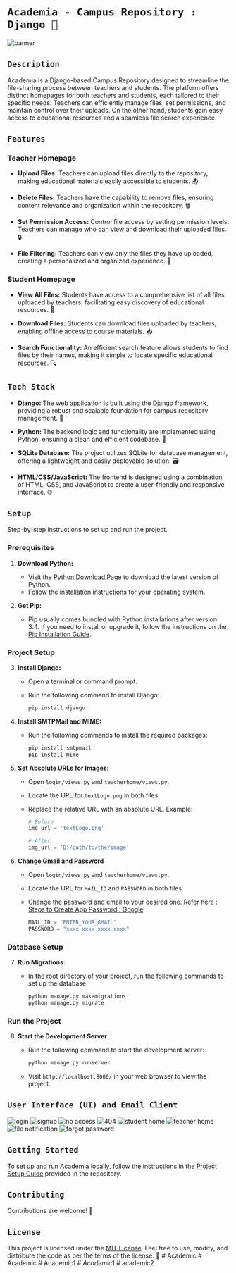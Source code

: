 # ```Academia - Campus Repository : Django 📔```

![banner](https://github.com/VishalTheHuman/Academia-Campus-Repository/assets/117697246/8409bf50-237c-4443-8eea-8af91d429926)

## ```Description```

Academia is a Django-based Campus Repository designed to streamline the file-sharing process between teachers and students. The platform offers distinct homepages for both teachers and students, each tailored to their specific needs. Teachers can efficiently manage files, set permissions, and maintain control over their uploads. On the other hand, students gain easy access to educational resources and a seamless file search experience.

## ```Features```

### Teacher Homepage

- **Upload Files:**
  Teachers can upload files directly to the repository, making educational materials easily accessible to students. 📤

- **Delete Files:**
  Teachers have the capability to remove files, ensuring content relevance and organization within the repository. 🗑️

- **Set Permission Access:**
  Control file access by setting permission levels. Teachers can manage who can view and download their uploaded files. 🔒

- **File Filtering:**
  Teachers can view only the files they have uploaded, creating a personalized and organized experience. 📂

### Student Homepage

- **View All Files:**
  Students have access to a comprehensive list of all files uploaded by teachers, facilitating easy discovery of educational resources. 👀

- **Download Files:**
  Students can download files uploaded by teachers, enabling offline access to course materials. 📥

- **Search Functionality:**
  An efficient search feature allows students to find files by their names, making it simple to locate specific educational resources. 🔍

## ```Tech Stack```

- **Django:**
  The web application is built using the Django framework, providing a robust and scalable foundation for campus repository management. 🐍

- **Python:**
  The backend logic and functionality are implemented using Python, ensuring a clean and efficient codebase. 🐍

- **SQLite Database:**
  The project utilizes SQLite for database management, offering a lightweight and easily deployable solution. 🗃️

- **HTML/CSS/JavaScript:**
  The frontend is designed using a combination of HTML, CSS, and JavaScript to create a user-friendly and responsive interface. 🌐

## ```Setup```

Step-by-step instructions to set up and run the project.

### Prerequisites

1. **Download Python:**
   - Visit the [Python Download Page](https://www.python.org/downloads/) to download the latest version of Python.
   - Follow the installation instructions for your operating system.

2. **Get Pip:**
   - Pip usually comes bundled with Python installations after version 3.4. If you need to install or upgrade it, follow the instructions on the [Pip Installation Guide](https://pip.pypa.io/en/stable/installation/).

### Project Setup

3. **Install Django:**
   - Open a terminal or command prompt.
   - Run the following command to install Django:

     ```bash
     pip install django
     ```

4. **Install SMTPMail and MIME:**
   - Run the following commands to install the required packages:

     ```bash
     pip install smtpmail
     pip install mime
     ```

5. **Set Absolute URLs for Images:**
   - Open `login/views.py` and `teacherhome/views.py`.
   - Locate the URL for `textLogo.png` in both files.
   - Replace the relative URL with an absolute URL. Example:

     ```python
     # Before
     img_url = 'textLogo.png'

     # After
     img_url = 'D:/path/to/the/image'
     ```

6. **Change Gmail and Password**
   - Open `login/views.py` and `teacherhome/views.py`.
   - Locate the URL for `MAIL_ID` and `PASSWORD` in both files.
   - Change the password and email to your desired one. Refer here : [Steps to Create App Password : Google](https://support.google.com/accounts/answer/185833?hl=en) 


     ```python
     MAIL_ID = "ENTER_YOUR_GMAIL"
     PASSWORD = "xxxx xxxx xxxx xxxx"
     ```
### Database Setup

7. **Run Migrations:**
   - In the root directory of your project, run the following commands to set up the database:

     ```bash
     python manage.py makemigrations
     python manage.py migrate
     ```

### Run the Project

8. **Start the Development Server:**
   - Run the following command to start the development server:

     ```bash
     python manage.py runserver
     ```
   - Visit `http://localhost:8000/` in your web browser to view the project.

## ```User Interface (UI) and Email Client```

![login](https://github.com/VishalTheHuman/Tic-Tac-Toe-Using-Tkinter/assets/117697246/e1cc19d3-e89e-4199-92d4-2e236e36e16c)
![signup](https://github.com/VishalTheHuman/Tic-Tac-Toe-Using-Tkinter/assets/117697246/746d7a3e-35e8-4422-816e-e49934d7da30)
![no access](https://github.com/VishalTheHuman/Tic-Tac-Toe-Using-Tkinter/assets/117697246/98723d3b-ea57-4c1b-bda8-1da757a9807d)
![404](https://github.com/VishalTheHuman/Tic-Tac-Toe-Using-Tkinter/assets/117697246/03f8e163-e4e6-4141-991b-3170f28f778e)
![student home](https://github.com/VishalTheHuman/Tic-Tac-Toe-Using-Tkinter/assets/117697246/b7705911-6fb7-45ac-abb7-df98e351f54a)
![teacher home](https://github.com/VishalTheHuman/Tic-Tac-Toe-Using-Tkinter/assets/117697246/8d3741dd-fef0-4536-aa51-2ab719f0676c)
![file notification](https://github.com/VishalTheHuman/Tic-Tac-Toe-Using-Tkinter/assets/117697246/b620667f-1ddf-406a-aaa5-aa54dbb99a4f)
![forgot password](https://github.com/VishalTheHuman/Tic-Tac-Toe-Using-Tkinter/assets/117697246/a9012cdb-f348-4c12-aa69-79dd9e2c33eb)

## ```Getting Started```

To set up and run Academia locally, follow the instructions in the [Project Setup Guide](#) provided in the repository.

## ```Contributing```

Contributions are welcome! 🤝

## ```License```

This project is licensed under the [MIT License](LICENSE). Feel free to use, modify, and distribute the code as per the terms of the license. 📄
#   A c a d e m i c 
 
 #   A c a d e m i c 
 
 #   A c a d e m i c _ 1 
 
 #   A c a d e m i c _ 1 
 
 #   a c a d e m i c 2  
 
 